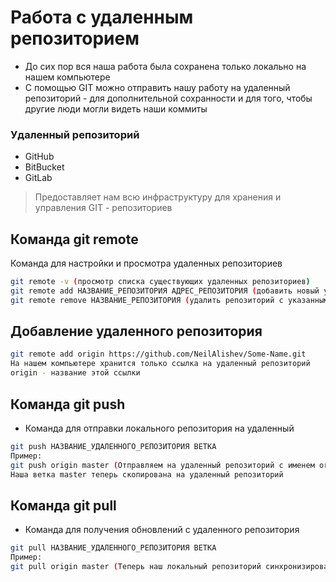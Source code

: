 # Работа с удаленным репозиторием
- До сих пор вся наша работа была сохранена только локально на нашем компьютере
- С помощью GIT можно отправить нашу работу на удаленный репозиторий - для дополнительной сохранности и для того, чтобы другие люди могли видеть наши коммиты

### Удаленный репозиторий
- GitHub
- BitBucket
- GitLab

> Предоставляет нам всю инфраструктуру для хранения и управления GIT - репозиториев

## Команда git remote
Команда для настройки и просмотра удаленных репозиториев
```sh
git remote -v (просмотр списка существующих удаленных репозиториев)
git remote add НАЗВАНИЕ_РЕПОЗИТОРИЯ АДРЕС_РЕПОЗИТОРИЯ (добавить новый удаленный репозиторий, который находится по указанному адресу. При этом, на нашем компьютере к удаленному репозиторию мы будем обращаться по его названию)
git remote remove НАЗВАНИЕ_РЕПОЗИТОРИЯ (удалить репозиторий с указанным названием)
```

## Добавление удаленного репозитория
```sh
git remote add origin https://github.com/NeilAlishev/Some-Name.git
На нашем компьютере хранится только ссылка на удаленный репозиторий
origin - название этой ссылки
```

## Команда git push
- Команда для отправки локального репозитория на удаленный
```sh
git push НАЗВАНИЕ_УДАЛЕННОГО_РЕПОЗИТОРИЯ ВЕТКА
Пример:
git push origin master (Отправляем на удаленный репозиторий с именем origin нашу ветку master)
Наша ветка master теперь скопирована на удаленный репозиторий
```

## Команда git pull
- Команда для получения обновлений с удаленного репозитория
```sh
git pull НАЗВАНИЕ_УДАЛЕННОГО_РЕПОЗИТОРИЯ ВЕТКА
Пример:
git pull origin master (Теперь наш локальный репозиторий синхронизирован с удаленным)
```